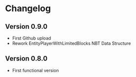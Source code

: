 # Changelog

## Version 0.9.0
- First Github upload
- Rework EntityPlayerWithLimitedBlocks NBT Data Structure
 
## Version 0.8.0
- First functional version





